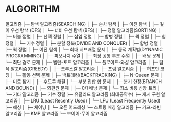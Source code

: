 # ALGORITHM

알고리즘
├─ 탐색 알고리즘(SEARCHING)
│  ├─ 순차 탐색
│  ├─ 이진 탐색
│  ├─ 깊이 우선 탐색 (DFS)
│  └─ 너비 우선 탐색 (BFS)
│
├─ 정렬 알고리즘(SORTING)
│  ├─ 버블 정렬
│  ├─ 선택 정렬
│  ├─ 삽입 정렬
│  ├─ 합병 정렬
│  ├─ 퀵 정렬
│  ├─ 힙 정렬
│  └─ 기수 정렬
│
├─ 분할 정복(DIVIDE AND CONQUER)
│  ├─ 합병 정렬
│  ├─ 퀵 정렬
│  ├─ 이진 탐색
│  └─ 최대 서브배열 문제
│
├─ 동적 계획법(DYNAMIC PROGRAMMING)
│  ├─ 피보나치 수열
│  ├─ 최장 공통 부분 수열
│  ├─ 배낭 문제
│  └─ 최단 경로 문제
│      ├─ 벨만-포드 알고리즘
│      └─ 플로이드-와샬 알고리즘
│
├─ 탐욕 알고리즘(GREEDY)
│  ├─ 크루스칼 알고리즘
│  ├─ 프림 알고리즘
│  ├─ 허프만 코딩
│  └─ 활동 선택 문제
│
├─ 백트래킹(BACKTRACKING)
│  ├─ N-Queen 문제
│  ├─ 미로 찾기
│  ├─ 수도쿠 해결
│  └─ 부분 집합 합 문제
│
├─ 분기 한정(BRANCH AND BOUND)
│  ├─ 외판원 문제
│  ├─ 0/1 배낭 문제
│  └─ 최소 비용 신장 트리
│
└─ 기타 알고리즘
   ├─ 기수 정렬
   ├─ 유클리드 알고리즘 (최대공약수)
   ├─ 캐시 구현 알고리즘
   │   ├─ LRU (Least Recently Used)
   │   └─ LFU (Least Frequently Used)
   ├─ 해싱
   │   ├─ 체이닝
   │   └─ 오픈 어드레싱
   └─ 스트링 매칭 알고리즘
       ├─ 카프-라빈 알고리즘
       ├─ KMP 알고리즘
       └─ 보이어-무어 알고리즘